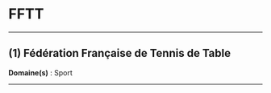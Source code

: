 # FFTT

------------------------------------

## (1) Fédération Française de Tennis de Table

**Domaine(s)** : Sport

---------------------------------------